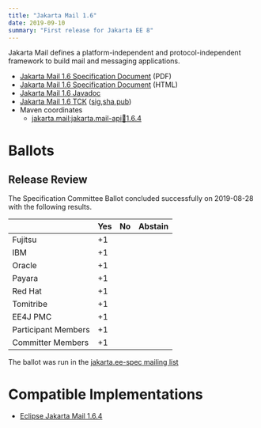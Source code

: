 ```yaml
---
title: "Jakarta Mail 1.6"
date: 2019-09-10
summary: "First release for Jakarta EE 8"
---
```


Jakarta Mail defines a platform-independent and protocol-independent framework to build mail and messaging applications.

* [Jakarta Mail 1.6 Specification Document](./mail-spec-1.6.pdf) (PDF)
* [Jakarta Mail 1.6 Specification Document](./mail-spec-1.6.html) (HTML)
* [Jakarta Mail 1.6 Javadoc](./apidocs)
* [Jakarta Mail 1.6 TCK](https://download.eclipse.org/jakartaee/mail/1.6/jakarta-mail-tck-1.6.0.zip) ([sig](https://download.eclipse.org/jakartaee/mail/1.6/jakarta-mail-tck-1.6.0.zip.sig),[sha](https://download.eclipse.org/jakartaee/mail/1.6/jakarta-mail-tck-1.6.0.zip.sha256),[pub](https://jakarta.ee/specifications/jakartaee-spec-committee.pub))
* Maven coordinates
  * [jakarta.mail:jakarta.mail-api:jar:1.6.4](https://search.maven.org/artifact/jakarta.mail/jakarta.mail-api/1.6.4/jar)

# Ballots

## Release Review

The Specification Committee Ballot concluded successfully on 2019-08-28 with the following results.

|                       |  Yes    | No      | Abstain  |
|-----------------------|---------|---------|----------|
|Fujitsu                |    +1   |         |          |
|IBM                    |    +1   |         |          |
|Oracle                 |    +1   |         |          |
|Payara                 |    +1   |         |          |
|Red Hat                |    +1   |         |          |
|Tomitribe              |    +1   |         |          |
|EE4J PMC               |    +1   |         |          |
|Participant Members    |    +1   |         |          |
|Committer Members      |    +1   |         |          |

The ballot was run in the [jakarta.ee-spec mailing list](https://www.eclipse.org/lists/jakarta.ee-spec/msg00450.html)

# Compatible Implementations

* [Eclipse Jakarta Mail 1.6.4](https://eclipse-ee4j.github.io/mail/)
